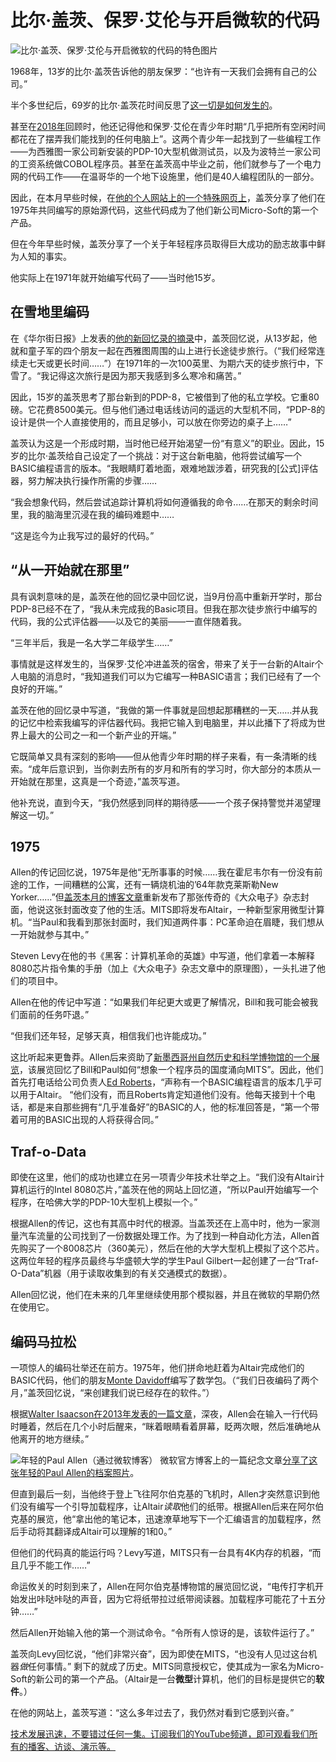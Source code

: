 # 比尔·盖茨、保罗·艾伦与开启微软的代码
![比尔·盖茨、保罗·艾伦与开启微软的代码的特色图片](https://cdn.thenewstack.io/media/2025/04/dcd9f902-bill_gates-gates_notes-1024x680.png)

1968年，13岁的比尔·盖茨告诉他的朋友保罗：“也许有一天我们会拥有自己的公司。”

半个多世纪后，69岁的比尔·盖茨花时间反思了[这一切是如何发生的](https://www.gatesnotes.com/home/home-page-topic/reader/microsoft-original-source-code)。

甚至在[2018年](https://www.gatesnotes.com/remembering-paul-allen)回顾时，他还记得他和保罗·艾伦在青少年时期“几乎把所有空闲时间都花在了摆弄我们能找到的任何电脑上”。这两个青少年一起找到了一些编程工作——为西雅图一家公司新安装的PDP-10大型机做测试员，以及为波特兰一家公司的工资系统做COBOL程序员。甚至在盖茨高中毕业之前，他们就参与了一个电力网的代码工作——在温哥华的一个地下设施里，他们是40人编程团队的一部分。

因此，在本月早些时候，在[他的个人网站上的一个特殊网页上](https://www.gatesnotes.com/home/home-page-topic/reader/microsoft-original-source-code)，盖茨分享了他们在1975年共同编写的原始源代码，这些代码成为了他们新公司Micro-Soft的第一个产品。

但在今年早些时候，盖茨分享了一个关于年轻程序员取得巨大成功的励志故事中鲜为人知的事实。

他实际上在1971年就开始编写代码了——当时他15岁。

## 在雪地里编码
在《华尔街日报》上发表的[他的新回忆录的摘录](https://www.msn.com/en-us/society-culture-and-history/history/bill-gates-i-coded-while-i-hiked-as-a-teenager-was-i-on-the-spectrum-probably/ar-AA1xP8Ph)中，盖茨回忆说，从13岁起，他就和童子军的四个朋友一起在西雅图周围的山上进行长途徒步旅行。（“我们经常连续走七天或更长时间……”）在1971年的一次100英里、为期六天的徒步旅行中，下雪了。“我记得这次旅行是因为那天我感到多么寒冷和痛苦。”

因此，15岁的盖茨思考了那台新到的PDP-8，它被借到了他的私立学校。它重80磅。它花费8500美元。但与他们通过电话线访问的遥远的大型机不同，“PDP-8的设计是供一个人直接使用的，而且足够小，可以放在你旁边的桌子上……”

盖茨认为这是一个形成时期，当时他已经开始渴望一份“有意义”的职业。因此，15岁的比尔·盖茨给自己设定了一个挑战：对于这台新电脑，他将尝试编写一个BASIC编程语言的版本。“我眼睛盯着地面，艰难地跋涉着，研究我的[公式]评估器，努力解决执行操作所需的步骤……

“我会想象代码，然后尝试追踪计算机将如何遵循我的命令……在那天的剩余时间里，我的脑海里沉浸在我的编码难题中……

“这是迄今为止我写过的最好的代码。”

## “从一开始就在那里”
具有讽刺意味的是，盖茨在他的回忆录中回忆说，当9月份高中重新开学时，那台PDP-8已经不在了，“我从未完成我的Basic项目。但我在那次徒步旅行中编写的代码，我的公式评估器——以及它的美丽——一直伴随着我。

“三年半后，我是一名大学二年级学生……”

事情就是这样发生的，当保罗·艾伦冲进盖茨的宿舍，带来了关于一台新的Altair个人电脑的消息时，“我知道我们可以为它编写一种BASIC语言；我们已经有了一个良好的开端。”

盖茨在他的回忆录中写道，“我做的第一件事就是回想起那糟糕的一天……并从我的记忆中检索我编写的评估器代码。我把它输入到电脑里，并以此播下了将成为世界上最大的公司之一和一个新产业的开端。”

它既简单又具有深刻的影响——但从他青少年时期的样子来看，有一条清晰的线索。“成年后意识到，当你剥去所有的岁月和所有的学习时，你大部分的本质从一开始就在那里，这真是一个奇迹，”盖茨写道。

他补充说，直到今天，“我仍然感到同样的期待感——一个孩子保持警觉并渴望理解这一切。”

## 1975
Allen的传记回忆说，1975年是他“无所事事的时候……我在霍尼韦尔有一份没有前途的工作，一间糟糕的公寓，还有一辆烧机油的’64年款克莱斯勒New Yorker……”但[盖茨本月的博客文章](https://www.gatesnotes.com/home/home-page-topic/reader/microsoft-original-source-code)重新发布了那张传奇的《大众电子》杂志封面，他说这张封面改变了他的生活。MITS即将发布Altair，一种新型家用微型计算机。“当Paul和我看到那张封面时，我们知道两件事：PC革命迫在眉睫，我们想从一开始就参与其中。”

Steven Levy在他的书《黑客：计算机革命的英雄》中写道，他们拿着一本解释8080芯片指令集的手册（加上《大众电子》杂志文章中的原理图），一头扎进了他们的项目中。

Allen在他的传记中写道：“如果我们年纪更大或更了解情况，Bill和我可能会被我们面前的任务吓退。”

“但我们还年轻，足够天真，相信我们也许能成功。”

这比听起来更鲁莽。Allen后来资助了[新墨西哥州自然历史和科学博物馆的一个展览](https://web.archive.org/web/20120323162142/http://startup.nmnaturalhistory.org/gallery/story.php?ii=20&sid=4)，该展览回忆了Bill和Paul如何“想象一个程序员的国度涌向MITS”。因此，他们首先打电话给公司负责人[Ed Roberts](https://en.wikipedia.org/wiki/Ed_Roberts_(computer_engineer))，“声称有一个BASIC编程语言的版本几乎可以用于Altair。
“他们没有，而且Roberts肯定知道他们没有。他每天接到十个电话，都是来自那些拥有“几乎准备好”的BASIC的人，他的标准回答是，“第一个带着可用的BASIC出现的人将获得合同。”

## Traf-o-Data

即使在这里，他们的成功也建立在另一项青少年技术壮举之上。“我们没有Altair计算机运行的Intel 8080芯片，”盖茨在他的网站上回忆道，“所以Paul开始编写一个程序，在哈佛大学的PDP-10大型机上模拟一个。”

根据Allen的传记，这也有其高中时代的根源。当盖茨还在上高中时，他为一家测量汽车流量的公司找到了一份数据处理工作。为了找到一种自动化方法，Allen首先购买了一个8008芯片（360美元），然后在他的大学大型机上模拟了这个芯片。这两位年轻的程序员最终与华盛顿大学的学生Paul Gilbert一起创建了一台“Traf-O-Data”机器（用于读取收集到的有关交通模式的数据）。

Allen回忆说，他们在未来的几年里继续使用那个模拟器，并且在微软的早期仍然在使用它。

## 编码马拉松

一项惊人的编码壮举还在前方。1975年，他们拼命地赶着为Altair完成他们的BASIC代码，他们的朋友[Monte Davidoff](https://en.wikipedia.org/wiki/Monte_Davidoff)编写了数学包。（“我们日夜编码了两个月，”盖茨回忆说，“来创建我们说已经存在的软件。”）

根据[Walter Isaacson在2013年发表的一篇文章](https://news.harvard.edu/gazette/story/2013/09/dawn-of-a-revolution/)，深夜，Allen会在输入一行代码时睡着，然后在几个小时后醒来，“眯着眼睛看着屏幕，眨两次眼，然后准确地从他离开的地方继续。”

![年轻的Paul Allen（通过微软博客）](https://cdn.thenewstack.io/media/2018/10/9e3e8786-paul-allen-1-via-microsoft-blog.jpg)
微软官方博客上的一篇纪念文章[分享了这张年轻的Paul Allen的档案照片](https://blogs.microsoft.com/blog/2018/10/15/microsoft-mourns-the-passing-of-co-founder-paul-allen/)。

但直到最后一刻，当他终于登上飞往阿尔伯克基的飞机时，Allen才突然意识到他们没有编写一个引导加载程序，让Altair*读取*他们的纸带。根据Allen后来在阿尔伯克基的展览，他“拿出他的笔记本，迅速潦草地写下一个汇编语言的加载程序，然后手动将其翻译成Altair可以理解的1和0。”

但他们的代码真的能运行吗？Levy写道，MITS只有一台具有4K内存的机器，“而且几乎不能工作……”

命运攸关的时刻到来了，Allen在阿尔伯克基博物馆的展览回忆说，“电传打字机开始发出咔哒咔哒的声音，因为它将纸带拉过纸带阅读器。加载程序可能花了十五分钟……”

然后Allen开始输入他的第一个测试命令。“令所有人惊讶的是，该软件运行了。”

盖茨向Levy回忆说，“他们非常兴奋”，因为即使在MITS，“也没有人见过这台机器*做*任何事情。”
剩下的就成了历史。MITS同意授权它，使其成为一家名为Micro-Soft的新公司的第一个产品。（Altair是一台**微型**计算机，他们的目标是提供它的**软件**。）

在他的网站上，盖茨写道：“这么多年过去了，我仍然对看到它感到兴奋。”

[技术发展迅速，不要错过任何一集。订阅我们的YouTube频道，即可观看我们所有的播客、访谈、演示等。](https://youtube.com/thenewstack?sub_confirmation=1)